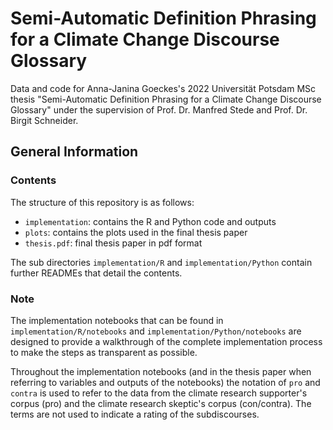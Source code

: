 # Semi-Automatic Definition Phrasing for a Climate Change Discourse Glossary

Data and code for Anna-Janina Goeckes's 2022 Universität Potsdam MSc thesis "Semi-Automatic Definition Phrasing for a Climate Change Discourse Glossary" under the supervision of Prof. Dr. Manfred Stede and Prof. Dr. Birgit Schneider.

## General Information

### Contents
The structure of this repository is as follows:

- `implementation`: contains the R and Python code and outputs 
- `plots`: contains the plots used in the final thesis paper
- `thesis.pdf`: final thesis paper in pdf format

The sub directories `implementation/R` and `implementation/Python` contain further READMEs that detail the contents.

### Note
The implementation notebooks that can be found in `implementation/R/notebooks` and `implementation/Python/notebooks` are designed to provide a walkthrough of the complete implementation process to make the steps as transparent as possible. 

Throughout the implementation notebooks (and in the thesis paper when referring to variables and outputs of the notebooks) the notation of `pro` and `contra` is used to refer to the data from the climate research supporter's corpus (pro) and the climate research skeptic's corpus (con/contra). The terms are not used to indicate a rating of the subdiscourses. 
